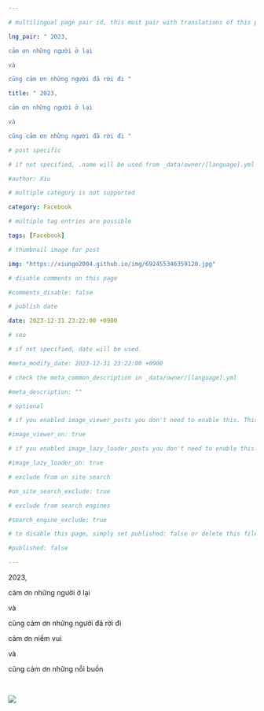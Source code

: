 ```yaml
---

# multilingual page pair id, this must pair with translations of this page. (This name must be unique)

lng_pair: " 2023,

cảm ơn những người ở lại

và

cũng cảm ơn những người đã rời đi "

title: " 2023,

cảm ơn những người ở lại

và

cũng cảm ơn những người đã rời đi "

# post specific

# if not specified, .name will be used from _data/owner/[language].yml

#author: Xíu

# multiple category is not supported

category: Facebook

# multiple tag entries are possible

tags: [Facebook]

# thumbnail image for post

img: "https://xiungo2004.github.io/img/692455346359120.jpg"

# disable comments on this page

#comments_disable: false

# publish date

date: 2023-12-31 23:22:00 +0900

# seo

# if not specified, date will be used.

#meta_modify_date: 2023-12-31 23:22:00 +0900

# check the meta_common_description in _data/owner/[language].yml

#meta_description: ""

# optional

# if you enabled image_viewer_posts you don't need to enable this. This is only if image_viewer_posts = false

#image_viewer_on: true

# if you enabled image_lazy_loader_posts you don't need to enable this. This is only if image_lazy_loader_posts = false

#image_lazy_loader_on: true

# exclude from on site search

#on_site_search_exclude: true

# exclude from search engines

#search_engine_exclude: true

# to disable this page, simply set published: false or delete this file

#published: false

---
```


2023,

cảm ơn những người ở lại

và

cũng cảm ơn những người đã rời đi



cảm ơn niềm vui

và

cũng cảm ơn những nỗi buồn

 

<!-- outline-end -->

<img src= "https://xiungo2004.github.io/img/692455346359120.jpg">